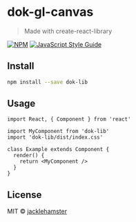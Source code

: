 # dok-gl-canvas

> Made with create-react-library

[![NPM](https://img.shields.io/npm/v/dok-lib.svg)](https://www.npmjs.com/package/dok-lib) [![JavaScript Style Guide](https://img.shields.io/badge/code_style-standard-brightgreen.svg)](https://standardjs.com)

## Install

```bash
npm install --save dok-lib
```

## Usage

```tsx
import React, { Component } from 'react'

import MyComponent from 'dok-lib'
import 'dok-lib/dist/index.css'

class Example extends Component {
  render() {
    return <MyComponent />
  }
}
```

## License

MIT © [jacklehamster](https://github.com/jacklehamster)

